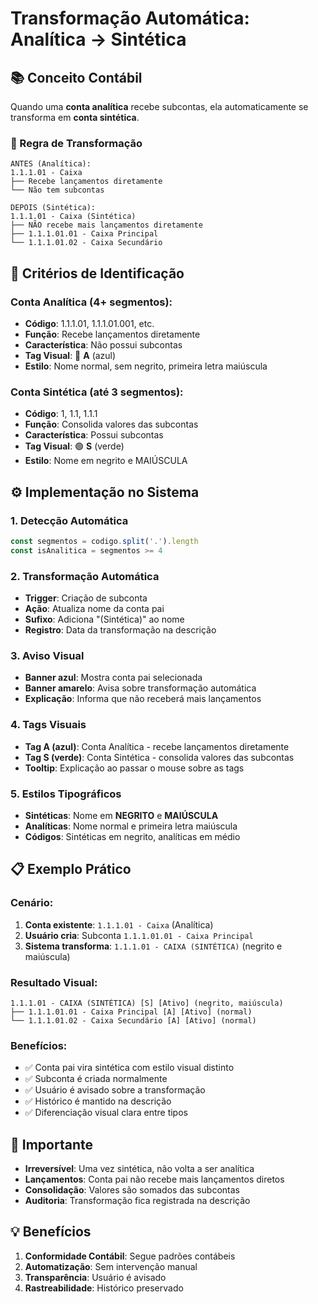 # Transformação Automática: Analítica → Sintética

## 📚 Conceito Contábil

Quando uma **conta analítica** recebe subcontas, ela automaticamente se transforma em **conta sintética**.

### 🔄 Regra de Transformação

```
ANTES (Analítica):
1.1.1.01 - Caixa
├── Recebe lançamentos diretamente
└── Não tem subcontas

DEPOIS (Sintética):
1.1.1.01 - Caixa (Sintética)
├── NÃO recebe mais lançamentos diretamente
├── 1.1.1.01.01 - Caixa Principal
└── 1.1.1.01.02 - Caixa Secundário
```

## 🎯 Critérios de Identificação

### Conta Analítica (4+ segmentos):
- **Código**: 1.1.1.01, 1.1.1.01.001, etc.
- **Função**: Recebe lançamentos diretamente
- **Característica**: Não possui subcontas
- **Tag Visual**: 🔵 **A** (azul)
- **Estilo**: Nome normal, sem negrito, primeira letra maiúscula

### Conta Sintética (até 3 segmentos):
- **Código**: 1, 1.1, 1.1.1
- **Função**: Consolida valores das subcontas
- **Característica**: Possui subcontas
- **Tag Visual**: 🟢 **S** (verde)
- **Estilo**: Nome em negrito e MAIÚSCULA

## ⚙️ Implementação no Sistema

### 1. Detecção Automática
```typescript
const segmentos = codigo.split('.').length
const isAnalitica = segmentos >= 4
```

### 2. Transformação Automática
- **Trigger**: Criação de subconta
- **Ação**: Atualiza nome da conta pai
- **Sufixo**: Adiciona "(Sintética)" ao nome
- **Registro**: Data da transformação na descrição

### 3. Aviso Visual
- **Banner azul**: Mostra conta pai selecionada
- **Banner amarelo**: Avisa sobre transformação automática
- **Explicação**: Informa que não receberá mais lançamentos

### 4. Tags Visuais
- **Tag A (azul)**: Conta Analítica - recebe lançamentos diretamente
- **Tag S (verde)**: Conta Sintética - consolida valores das subcontas
- **Tooltip**: Explicação ao passar o mouse sobre as tags

### 5. Estilos Tipográficos
- **Sintéticas**: Nome em **NEGRITO** e **MAIÚSCULA**
- **Analíticas**: Nome normal e primeira letra maiúscula
- **Códigos**: Sintéticas em negrito, analíticas em médio

## 📋 Exemplo Prático

### Cenário:
1. **Conta existente**: `1.1.1.01 - Caixa` (Analítica)
2. **Usuário cria**: Subconta `1.1.1.01.01 - Caixa Principal`
3. **Sistema transforma**: `1.1.1.01 - CAIXA (SINTÉTICA)` (negrito e maiúscula)

### Resultado Visual:
```
1.1.1.01 - CAIXA (SINTÉTICA) [S] [Ativo] (negrito, maiúscula)
├── 1.1.1.01.01 - Caixa Principal [A] [Ativo] (normal)
└── 1.1.1.01.02 - Caixa Secundário [A] [Ativo] (normal)
```

### Benefícios:
- ✅ Conta pai vira sintética com estilo visual distinto
- ✅ Subconta é criada normalmente
- ✅ Usuário é avisado sobre a transformação
- ✅ Histórico é mantido na descrição
- ✅ Diferenciação visual clara entre tipos

## 🚨 Importante

- **Irreversível**: Uma vez sintética, não volta a ser analítica
- **Lançamentos**: Conta pai não recebe mais lançamentos diretos
- **Consolidação**: Valores são somados das subcontas
- **Auditoria**: Transformação fica registrada na descrição

## 💡 Benefícios

1. **Conformidade Contábil**: Segue padrões contábeis
2. **Automatização**: Sem intervenção manual
3. **Transparência**: Usuário é avisado
4. **Rastreabilidade**: Histórico preservado
